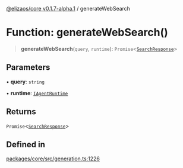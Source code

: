 [@elizaos/core v0.1.7-alpha.1](../index.md) / generateWebSearch

# Function: generateWebSearch()

> **generateWebSearch**(`query`, `runtime`): `Promise`\<[`SearchResponse`](../type-aliases/SearchResponse.md)\>

## Parameters

• **query**: `string`

• **runtime**: [`IAgentRuntime`](../interfaces/IAgentRuntime.md)

## Returns

`Promise`\<[`SearchResponse`](../type-aliases/SearchResponse.md)\>

## Defined in

[packages/core/src/generation.ts:1226](https://github.com/elizaOS/eliza/blob/main/packages/core/src/generation.ts#L1226)
